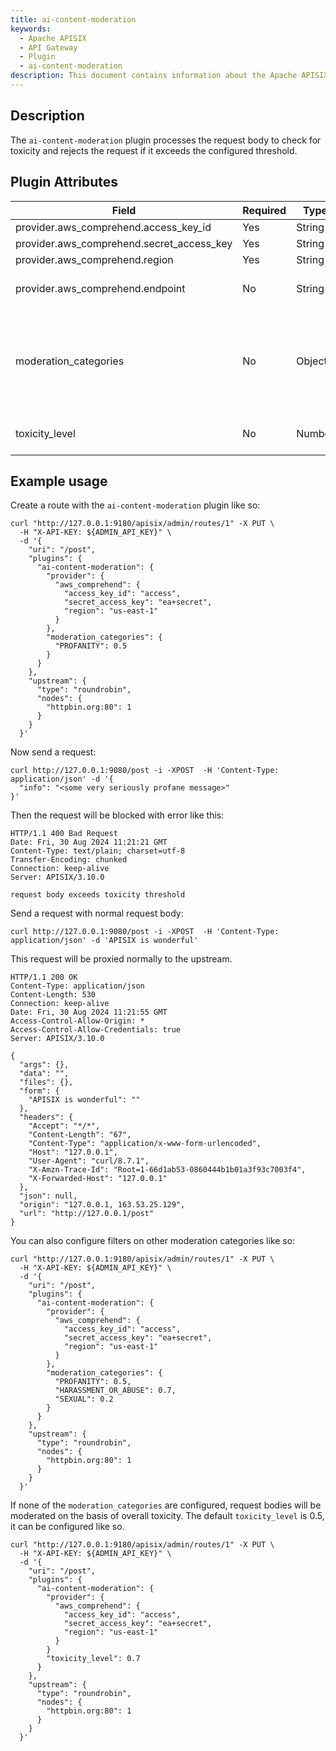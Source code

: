```yaml
---
title: ai-content-moderation
keywords:
  - Apache APISIX
  - API Gateway
  - Plugin
  - ai-content-moderation
description: This document contains information about the Apache APISIX ai-content-moderation Plugin.
---
```


<!--
#
# Licensed to the Apache Software Foundation (ASF) under one or more
# contributor license agreements.  See the NOTICE file distributed with
# this work for additional information regarding copyright ownership.
# The ASF licenses this file to You under the Apache License, Version 2.0
# (the "License"); you may not use this file except in compliance with
# the License.  You may obtain a copy of the License at
#
#     http://www.apache.org/licenses/LICENSE-2.0
#
# Unless required by applicable law or agreed to in writing, software
# distributed under the License is distributed on an "AS IS" BASIS,
# WITHOUT WARRANTIES OR CONDITIONS OF ANY KIND, either express or implied.
# See the License for the specific language governing permissions and
# limitations under the License.
#
-->

## Description

The `ai-content-moderation` plugin processes the request body to check for toxicity and rejects the request if it exceeds the configured threshold.

## Plugin Attributes

| **Field**                                 | **Required** | **Type** | **Description**                                                                                                                          |
| ----------------------------------------- | ------------ | -------- | ---------------------------------------------------------------------------------------------------------------------------------------- |
| provider.aws_comprehend.access_key_id     | Yes          | String   | AWS access key ID                                                                                                                        |
| provider.aws_comprehend.secret_access_key | Yes          | String   | AWS secret access key                                                                                                                    |
| provider.aws_comprehend.region            | Yes          | String   | AWS region                                                                                                                               |
| provider.aws_comprehend.endpoint          | No           | String   | AWS Comprehend service endpoint. Must match the pattern `^https?://`                                                                     |
| moderation_categories                     | No           | Object   | Configuration for moderation categories. Must be one of: PROFANITY, HATE_SPEECH, INSULT, HARASSMENT_OR_ABUSE, SEXUAL, VIOLENCE_OR_THREAT |
| toxicity_level                            | No           | Number   | Threshold for overall toxicity detection. Range: 0 - 1. Default: 0.5                                                                     |

## Example usage

Create a route with the `ai-content-moderation` plugin like so:

```shell
curl "http://127.0.0.1:9180/apisix/admin/routes/1" -X PUT \
  -H "X-API-KEY: ${ADMIN_API_KEY}" \
  -d '{
    "uri": "/post",
    "plugins": {
      "ai-content-moderation": {
        "provider": {
          "aws_comprehend": {
            "access_key_id": "access",
            "secret_access_key": "ea+secret",
            "region": "us-east-1"
          }
        },
        "moderation_categories": {
          "PROFANITY": 0.5
        }
      }
    },
    "upstream": {
      "type": "roundrobin",
      "nodes": {
        "httpbin.org:80": 1
      }
    }
  }'
```

Now send a request:

```shell
curl http://127.0.0.1:9080/post -i -XPOST  -H 'Content-Type: application/json' -d '{
  "info": "<some very seriously profane message>"
}'
```

Then the request will be blocked with error like this:

```text
HTTP/1.1 400 Bad Request
Date: Fri, 30 Aug 2024 11:21:21 GMT
Content-Type: text/plain; charset=utf-8
Transfer-Encoding: chunked
Connection: keep-alive
Server: APISIX/3.10.0

request body exceeds toxicity threshold
```

Send a request with normal request body:

```shell
curl http://127.0.0.1:9080/post -i -XPOST  -H 'Content-Type: application/json' -d 'APISIX is wonderful'
```

This request will be proxied normally to the upstream.

```text
HTTP/1.1 200 OK
Content-Type: application/json
Content-Length: 530
Connection: keep-alive
Date: Fri, 30 Aug 2024 11:21:55 GMT
Access-Control-Allow-Origin: *
Access-Control-Allow-Credentials: true
Server: APISIX/3.10.0

{
  "args": {},
  "data": "",
  "files": {},
  "form": {
    "APISIX is wonderful": ""
  },
  "headers": {
    "Accept": "*/*",
    "Content-Length": "67",
    "Content-Type": "application/x-www-form-urlencoded",
    "Host": "127.0.0.1",
    "User-Agent": "curl/8.7.1",
    "X-Amzn-Trace-Id": "Root=1-66d1ab53-0860444b1b01a3f93c7003f4",
    "X-Forwarded-Host": "127.0.0.1"
  },
  "json": null,
  "origin": "127.0.0.1, 163.53.25.129",
  "url": "http://127.0.0.1/post"
}
```

You can also configure filters on other moderation categories like so:

```shell
curl "http://127.0.0.1:9180/apisix/admin/routes/1" -X PUT \
  -H "X-API-KEY: ${ADMIN_API_KEY}" \
  -d '{
    "uri": "/post",
    "plugins": {
      "ai-content-moderation": {
        "provider": {
          "aws_comprehend": {
            "access_key_id": "access",
            "secret_access_key": "ea+secret",
            "region": "us-east-1"
          }
        },
        "moderation_categories": {
          "PROFANITY": 0.5,
          "HARASSMENT_OR_ABUSE": 0.7,
          "SEXUAL": 0.2
        }
      }
    },
    "upstream": {
      "type": "roundrobin",
      "nodes": {
        "httpbin.org:80": 1
      }
    }
  }'
```

If none of the `moderation_categories` are configured, request bodies will be moderated on the basis of overall toxicity.
The default `toxicity_level` is 0.5, it can be configured like so.

```shell
curl "http://127.0.0.1:9180/apisix/admin/routes/1" -X PUT \
  -H "X-API-KEY: ${ADMIN_API_KEY}" \
  -d '{
    "uri": "/post",
    "plugins": {
      "ai-content-moderation": {
        "provider": {
          "aws_comprehend": {
            "access_key_id": "access",
            "secret_access_key": "ea+secret",
            "region": "us-east-1"
          }
        }
        "toxicity_level": 0.7
      }
    },
    "upstream": {
      "type": "roundrobin",
      "nodes": {
        "httpbin.org:80": 1
      }
    }
  }'
```
